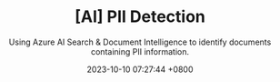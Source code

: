 ---
layout: post
title:  "[AI] PII Detection"
subtitle: Using Azure AI Search & Document Intelligence to identify documents containing PII information.
date:   2023-10-10 07:27:44 +0800
image: magnify.jpg
categories: jekyll update
alternative_url: https://github.com/cmclellen/PiiDocDetect
---